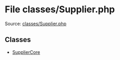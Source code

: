File classes/Supplier.php
=========

Source: [classes/Supplier.php](https://github.com/PrestaShop/PrestaShop/blob/1.6.0.1/classes/Supplier.php)


Classes
-------

* [SupplierCore](class.SupplierCore.md)

